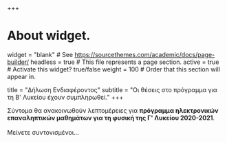 +++
# About widget.
widget = "blank"  # See https://sourcethemes.com/academic/docs/page-builder/
headless = true  # This file represents a page section.
active = true  # Activate this widget? true/false
weight = 100  # Order that this section will appear in.

title = "Δήλωση Ενδιαφέροντος"
subtitle = "Οι θέσεις στο πρόγραμμα για τη Β' Λυκείου έχουν συμπληρωθεί."
+++

Σύντομα θα ανακοινωθούν λεπτομέρειες για **πρόγραμμα ηλεκτρονικών επαναληπτικών μαθημάτων για τη φυσική της Γ' Λυκείου 2020-2021**. 
<br/>
<br/>
Μείνετε συντονισμένοι...